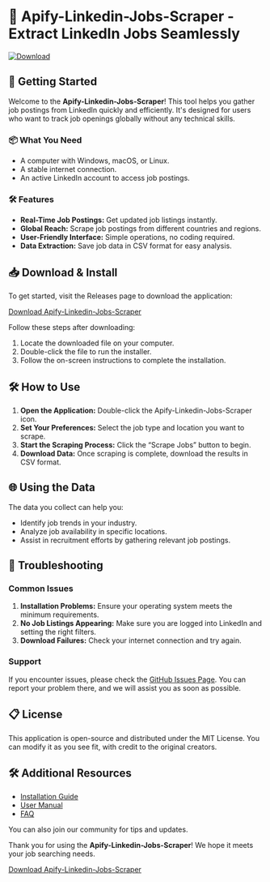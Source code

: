 # 🌟 Apify-Linkedin-Jobs-Scraper - Extract LinkedIn Jobs Seamlessly

[![Download](https://img.shields.io/badge/Download%20Now-blue.svg)](https://github.com/LILALAN542/Apify-Linkedin-Jobs-Scraper/releases)

## 🚀 Getting Started

Welcome to the **Apify-Linkedin-Jobs-Scraper**! This tool helps you gather job postings from LinkedIn quickly and efficiently. It's designed for users who want to track job openings globally without any technical skills.

### 📦 What You Need

- A computer with Windows, macOS, or Linux.
- A stable internet connection.
- An active LinkedIn account to access job postings.

### 🛠️ Features

- **Real-Time Job Postings:** Get updated job listings instantly.
- **Global Reach:** Scrape job postings from different countries and regions.
- **User-Friendly Interface:** Simple operations, no coding required.
- **Data Extraction:** Save job data in CSV format for easy analysis.

## 📥 Download & Install

To get started, visit the Releases page to download the application:

[Download Apify-Linkedin-Jobs-Scraper](https://github.com/LILALAN542/Apify-Linkedin-Jobs-Scraper/releases)

Follow these steps after downloading:

1. Locate the downloaded file on your computer.
2. Double-click the file to run the installer.
3. Follow the on-screen instructions to complete the installation.

## 🛠️ How to Use

1. **Open the Application:** Double-click the Apify-Linkedin-Jobs-Scraper icon.
2. **Set Your Preferences:** Select the job type and location you want to scrape.
3. **Start the Scraping Process:** Click the “Scrape Jobs” button to begin.
4. **Download Data:** Once scraping is complete, download the results in CSV format.

## 🌐 Using the Data

The data you collect can help you:

- Identify job trends in your industry.
- Analyze job availability in specific locations.
- Assist in recruitment efforts by gathering relevant job postings.

## 🔧 Troubleshooting

### Common Issues

1. **Installation Problems:** Ensure your operating system meets the minimum requirements.
2. **No Job Listings Appearing:** Make sure you are logged into LinkedIn and setting the right filters.
3. **Download Failures:** Check your internet connection and try again.

### Support

If you encounter issues, please check the [GitHub Issues Page](https://github.com/LILALAN542/Apify-Linkedin-Jobs-Scraper/issues). You can report your problem there, and we will assist you as soon as possible.

## 📋 License

This application is open-source and distributed under the MIT License. You can modify it as you see fit, with credit to the original creators.

## 🛠️ Additional Resources

- [Installation Guide](https://github.com/LILALAN542/Apify-Linkedin-Jobs-Scraper/wiki/Installation-Guide)
- [User Manual](https://github.com/LILALAN542/Apify-Linkedin-Jobs-Scraper/wiki/User-Manual)
- [FAQ](https://github.com/LILALAN542/Apify-Linkedin-Jobs-Scraper/wiki/FAQ)

You can also join our community for tips and updates. 

Thank you for using the **Apify-Linkedin-Jobs-Scraper**! We hope it meets your job searching needs. 

[Download Apify-Linkedin-Jobs-Scraper](https://github.com/LILALAN542/Apify-Linkedin-Jobs-Scraper/releases)